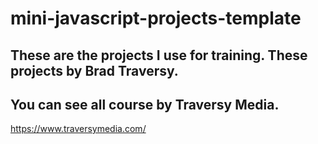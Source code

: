# mini-javascript-projects-template
## These are the projects I use for training. These projects by Brad Traversy.
## You can see all course by Traversy Media.
https://www.traversymedia.com/

